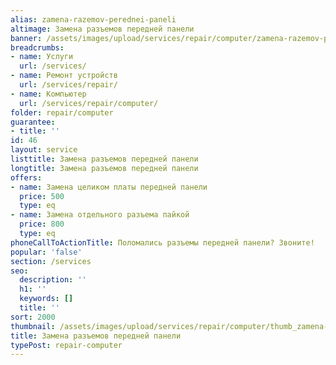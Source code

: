 ```yaml
---
alias: zamena-razemov-perednei-paneli
altimage: Замена разъемов передней панели
banner: /assets/images/upload/services/repair/computer/zamena-razemov-perednei-paneli.jpg
breadcrumbs:
- name: Услуги
  url: /services/
- name: Ремонт устройств
  url: /services/repair/
- name: Компьютер
  url: /services/repair/computer/
folder: repair/computer
guarantee:
- title: ''
id: 46
layout: service
listtitle: Замена разъемов передней панели
longtitle: Замена разъемов передней панели
offers:
- name: Замена целиком платы передней панели
  price: 500
  type: eq
- name: Замена отдельного разъема пайкой
  price: 800
  type: eq
phoneCallToActionTitle: Поломались разъемы передней панели? Звоните!
popular: 'false'
section: /services
seo:
  description: ''
  h1: ''
  keywords: []
  title: ''
sort: 2000
thumbnail: /assets/images/upload/services/repair/computer/thumb_zamena-razemov-perednei-paneli.jpg
title: Замена разъемов передней панели
typePost: repair-computer
---
```

